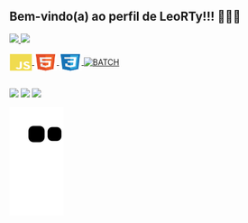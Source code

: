 ## Bem-vindo(a) ao perfil de LeoRTy!!! 👨🏻‍💻

 <div>
   <a href="https://github.com/LeoRTy">
   <img height="180em" src="https://github-readme-stats.vercel.app/api?username=LeoRTy&show_icons=true&theme=tokyonight&include_all_commits=true&count_private=true"/>
   <img height="180em" src="https://github-readme-stats.vercel.app/api/top-langs/?username=LeoRTy&layout=compact&langs_count=6&theme=tokyonight"/>

</div>
<div style="display: inline_block"><br>
  <img align="center" alt="Js" height="30" width="40" src="https://raw.githubusercontent.com/devicons/devicon/master/icons/javascript/javascript-plain.svg">
  <img align="center" alt="HTML" height="30" width="40" src="https://raw.githubusercontent.com/devicons/devicon/master/icons/html5/html5-original.svg">
  <img align="center" alt="CSS" height="30" width="40" src="https://raw.githubusercontent.com/devicons/devicon/master/icons/css3/css3-original.svg">
  <img align="center" alt="BATCH" height="30" width="40" src="https://i.imgur.com/amyXa70.png">
 </div>
 
 <br>
 

 
<div> 

<a href="https://www.linkedin.com/in/leonardo-teixeira-3244a6143/" target="_blank"><img src="https://img.shields.io/badge/-LinkedIn-%230077B5?style=for-the-badge&logo=linkedin&logoColor=white" target="_blank"></a> 
<a href = "mailto:leo.tex@yahoo.com"><img src="https://img.shields.io/badge/-Gmail-%23333?style=for-the-badge&logo=gmail&logoColor=white" target="_blank"></a>
<a href = "https://wa.me/5511996371259"><img src="https://img.shields.io/badge/-whatsapp-%23333?style=for-the-badge&logo=whatsapp&logoColor=brightgreen" target="_blank"></a>
  
 
 
 
  ![Snake animation](https://github.com/LeoRTy/LeoRTy/blob/output/github-contribution-grid-snake.svg)

</div>
